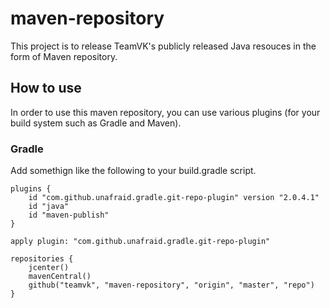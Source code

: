 # maven-repository
This project is to release TeamVK's publicly released Java resouces in the form of Maven repository.

## How to use 
In order to use this maven repository, you can use various plugins (for your build system such as Gradle and Maven).

### Gradle
Add somethign like the following to your build.gradle script.

```
plugins {
    id "com.github.unafraid.gradle.git-repo-plugin" version "2.0.4.1"
    id "java"
    id "maven-publish"
}

apply plugin: "com.github.unafraid.gradle.git-repo-plugin"

repositories {
    jcenter()
    mavenCentral()
    github("teamvk", "maven-repository", "origin", "master", "repo")
}

```

